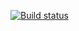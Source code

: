 [![Build status](https://ci.appveyor.com/api/projects/status/3knqsbd69gcyah2x?svg=true)](https://ci.appveyor.com/project/kozadaev22/postmaecho)
